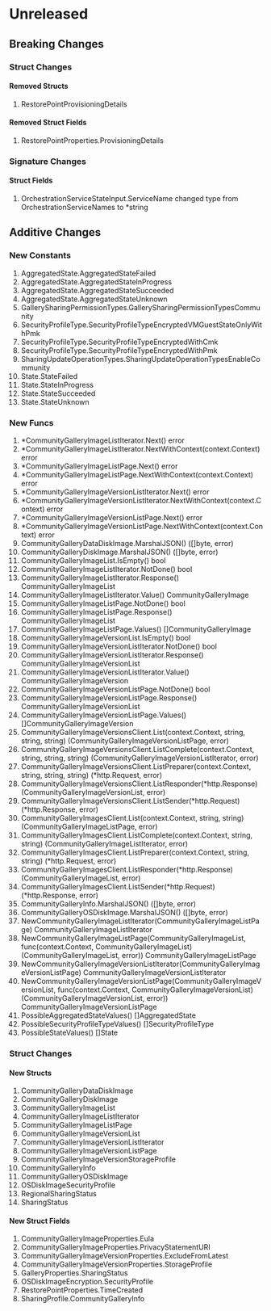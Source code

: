 # Unreleased

## Breaking Changes

### Struct Changes

#### Removed Structs

1. RestorePointProvisioningDetails

#### Removed Struct Fields

1. RestorePointProperties.ProvisioningDetails

### Signature Changes

#### Struct Fields

1. OrchestrationServiceStateInput.ServiceName changed type from OrchestrationServiceNames to *string

## Additive Changes

### New Constants

1. AggregatedState.AggregatedStateFailed
1. AggregatedState.AggregatedStateInProgress
1. AggregatedState.AggregatedStateSucceeded
1. AggregatedState.AggregatedStateUnknown
1. GallerySharingPermissionTypes.GallerySharingPermissionTypesCommunity
1. SecurityProfileType.SecurityProfileTypeEncryptedVMGuestStateOnlyWithPmk
1. SecurityProfileType.SecurityProfileTypeEncryptedWithCmk
1. SecurityProfileType.SecurityProfileTypeEncryptedWithPmk
1. SharingUpdateOperationTypes.SharingUpdateOperationTypesEnableCommunity
1. State.StateFailed
1. State.StateInProgress
1. State.StateSucceeded
1. State.StateUnknown

### New Funcs

1. *CommunityGalleryImageListIterator.Next() error
1. *CommunityGalleryImageListIterator.NextWithContext(context.Context) error
1. *CommunityGalleryImageListPage.Next() error
1. *CommunityGalleryImageListPage.NextWithContext(context.Context) error
1. *CommunityGalleryImageVersionListIterator.Next() error
1. *CommunityGalleryImageVersionListIterator.NextWithContext(context.Context) error
1. *CommunityGalleryImageVersionListPage.Next() error
1. *CommunityGalleryImageVersionListPage.NextWithContext(context.Context) error
1. CommunityGalleryDataDiskImage.MarshalJSON() ([]byte, error)
1. CommunityGalleryDiskImage.MarshalJSON() ([]byte, error)
1. CommunityGalleryImageList.IsEmpty() bool
1. CommunityGalleryImageListIterator.NotDone() bool
1. CommunityGalleryImageListIterator.Response() CommunityGalleryImageList
1. CommunityGalleryImageListIterator.Value() CommunityGalleryImage
1. CommunityGalleryImageListPage.NotDone() bool
1. CommunityGalleryImageListPage.Response() CommunityGalleryImageList
1. CommunityGalleryImageListPage.Values() []CommunityGalleryImage
1. CommunityGalleryImageVersionList.IsEmpty() bool
1. CommunityGalleryImageVersionListIterator.NotDone() bool
1. CommunityGalleryImageVersionListIterator.Response() CommunityGalleryImageVersionList
1. CommunityGalleryImageVersionListIterator.Value() CommunityGalleryImageVersion
1. CommunityGalleryImageVersionListPage.NotDone() bool
1. CommunityGalleryImageVersionListPage.Response() CommunityGalleryImageVersionList
1. CommunityGalleryImageVersionListPage.Values() []CommunityGalleryImageVersion
1. CommunityGalleryImageVersionsClient.List(context.Context, string, string, string) (CommunityGalleryImageVersionListPage, error)
1. CommunityGalleryImageVersionsClient.ListComplete(context.Context, string, string, string) (CommunityGalleryImageVersionListIterator, error)
1. CommunityGalleryImageVersionsClient.ListPreparer(context.Context, string, string, string) (*http.Request, error)
1. CommunityGalleryImageVersionsClient.ListResponder(*http.Response) (CommunityGalleryImageVersionList, error)
1. CommunityGalleryImageVersionsClient.ListSender(*http.Request) (*http.Response, error)
1. CommunityGalleryImagesClient.List(context.Context, string, string) (CommunityGalleryImageListPage, error)
1. CommunityGalleryImagesClient.ListComplete(context.Context, string, string) (CommunityGalleryImageListIterator, error)
1. CommunityGalleryImagesClient.ListPreparer(context.Context, string, string) (*http.Request, error)
1. CommunityGalleryImagesClient.ListResponder(*http.Response) (CommunityGalleryImageList, error)
1. CommunityGalleryImagesClient.ListSender(*http.Request) (*http.Response, error)
1. CommunityGalleryInfo.MarshalJSON() ([]byte, error)
1. CommunityGalleryOSDiskImage.MarshalJSON() ([]byte, error)
1. NewCommunityGalleryImageListIterator(CommunityGalleryImageListPage) CommunityGalleryImageListIterator
1. NewCommunityGalleryImageListPage(CommunityGalleryImageList, func(context.Context, CommunityGalleryImageList) (CommunityGalleryImageList, error)) CommunityGalleryImageListPage
1. NewCommunityGalleryImageVersionListIterator(CommunityGalleryImageVersionListPage) CommunityGalleryImageVersionListIterator
1. NewCommunityGalleryImageVersionListPage(CommunityGalleryImageVersionList, func(context.Context, CommunityGalleryImageVersionList) (CommunityGalleryImageVersionList, error)) CommunityGalleryImageVersionListPage
1. PossibleAggregatedStateValues() []AggregatedState
1. PossibleSecurityProfileTypeValues() []SecurityProfileType
1. PossibleStateValues() []State

### Struct Changes

#### New Structs

1. CommunityGalleryDataDiskImage
1. CommunityGalleryDiskImage
1. CommunityGalleryImageList
1. CommunityGalleryImageListIterator
1. CommunityGalleryImageListPage
1. CommunityGalleryImageVersionList
1. CommunityGalleryImageVersionListIterator
1. CommunityGalleryImageVersionListPage
1. CommunityGalleryImageVersionStorageProfile
1. CommunityGalleryInfo
1. CommunityGalleryOSDiskImage
1. OSDiskImageSecurityProfile
1. RegionalSharingStatus
1. SharingStatus

#### New Struct Fields

1. CommunityGalleryImageProperties.Eula
1. CommunityGalleryImageProperties.PrivacyStatementURI
1. CommunityGalleryImageVersionProperties.ExcludeFromLatest
1. CommunityGalleryImageVersionProperties.StorageProfile
1. GalleryProperties.SharingStatus
1. OSDiskImageEncryption.SecurityProfile
1. RestorePointProperties.TimeCreated
1. SharingProfile.CommunityGalleryInfo
